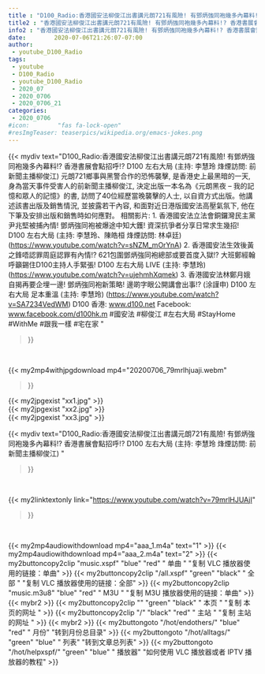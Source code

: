 ```yaml
---
title : "D100_Radio:香港國安法柳俊江出書講元朗721有風險! 有鄧炳強同袍幾多內幕料!? 香港書展會點招呼!?  D100 左右大局 (主持: 李慧玲  烽煙訪問: 前新聞主播柳俊江) "
title2 : "香港國安法柳俊江出書講元朗721有風險! 有鄧炳強同袍幾多內幕料!? 香港書展會點招呼!?  D100 左右大局 (主持: 李慧玲  烽煙訪問: 前新聞主播柳俊江) "
info2 : "香港國安法柳俊江出書講元朗721有風險! 有鄧炳強同袍幾多內幕料!? 香港書展會點招呼!?  D100 左右大局 (主持: 李慧玲  烽煙訪問: 前新聞主播柳俊江)   元朗721鄉事與黑警合作的恐怖襲擊, 是香港史上最黑暗的一天, 身為當天事件受害人的前新聞主播柳俊江, 決定出版一本名為《元朗黑夜 – 我的記憶和眾人的記憶》的書, 訪問了40位經歷當晚襲擊的人士, 以自資方式出版。他講述該書出版及銷售情況, 並披露若干內容, 和面對近日港版國安法高壓氣氛下, 他在下筆及安排出版和銷售時如何應對。  相關影片: 1. 香港國安法立法會銅鑼灣民主黨尹兆堅被捕內情! 鄧炳強同袍被爆途中知大鑊! 資深抗爭者分享日常求生幾招!  D100 左右大局 (主持: 李慧玲、陳皓桓  烽煙訪問: 林卓廷) (https://www.youtube.com/watch?v=sNZM_mOrYnA) 2. 香港國安法生效後黃之鋒唔認罪周庭認罪有內情!? 621包圍鄧炳強同袍總部或要首度入獄!? 大班鄭經翰呼籲錫住D100主持人手緊張!  D100 左右大局 LIVE (主持: 李慧玲) (https://www.youtube.com/watch?v=ujehmhXqmek) 3. 香港國安法林鄭月娥自揭再要企埋一邊! 鄧炳強同袍新策略! 邊啲字眼公開講會出事!? (涂謹申) D100 左右大局 足本重溫 (主持: 李慧玲) (https://www.youtube.com/watch?v=SA7234VedWM)  D100 香港: www.d100.net Facebook: www.facebook.com/d100hk.m  #國安法 #柳俊江 #左右大局 #StayHome #WithMe #跟我一樣 #宅在家 "
date:        2020-07-06T21:26:07-07:00
author:
 - youtube_D100_Radio
tags:
 - youtube
 - D100_Radio
 - youtube_D100_Radio
 - 2020_07
 - 2020_0706
 - 2020_0706_21
categories:
 - 2020_0706
#icon:        "fas fa-lock-open"
#resImgTeaser: teaserpics/wikipedia.org/emacs-jokes.png
---
```


{{< mydiv text="D100_Radio:香港國安法柳俊江出書講元朗721有風險! 有鄧炳強同袍幾多內幕料!? 香港書展會點招呼!?  D100 左右大局 (主持: 李慧玲  烽煙訪問: 前新聞主播柳俊江)   元朗721鄉事與黑警合作的恐怖襲擊, 是香港史上最黑暗的一天, 身為當天事件受害人的前新聞主播柳俊江, 決定出版一本名為《元朗黑夜 – 我的記憶和眾人的記憶》的書, 訪問了40位經歷當晚襲擊的人士, 以自資方式出版。他講述該書出版及銷售情況, 並披露若干內容, 和面對近日港版國安法高壓氣氛下, 他在下筆及安排出版和銷售時如何應對。  相關影片: 1. 香港國安法立法會銅鑼灣民主黨尹兆堅被捕內情! 鄧炳強同袍被爆途中知大鑊! 資深抗爭者分享日常求生幾招!  D100 左右大局 (主持: 李慧玲、陳皓桓  烽煙訪問: 林卓廷) (https://www.youtube.com/watch?v=sNZM_mOrYnA) 2. 香港國安法生效後黃之鋒唔認罪周庭認罪有內情!? 621包圍鄧炳強同袍總部或要首度入獄!? 大班鄭經翰呼籲錫住D100主持人手緊張!  D100 左右大局 LIVE (主持: 李慧玲) (https://www.youtube.com/watch?v=ujehmhXqmek) 3. 香港國安法林鄭月娥自揭再要企埋一邊! 鄧炳強同袍新策略! 邊啲字眼公開講會出事!? (涂謹申) D100 左右大局 足本重溫 (主持: 李慧玲) (https://www.youtube.com/watch?v=SA7234VedWM)  D100 香港: www.d100.net Facebook: www.facebook.com/d100hk.m  #國安法 #柳俊江 #左右大局 #StayHome #WithMe #跟我一樣 #宅在家 "
>}}
<br>


{{< my2mp4withjpgdownload mp4="20200706_79mrlhjuaji.webm"
>}}

{{< my2jpgexist "xx1.jpg" >}}<br>
{{< my2jpgexist "xx2.jpg" >}}<br>
{{< my2jpgexist "xx3.jpg" >}}<br>



{{< mydiv text="D100_Radio:香港國安法柳俊江出書講元朗721有風險! 有鄧炳強同袍幾多內幕料!? 香港書展會點招呼!?  D100 左右大局 (主持: 李慧玲  烽煙訪問: 前新聞主播柳俊江) "
>}}
<br>

{{< my2linktextonly link="https://www.youtube.com/watch?v=79mrlHJUAjI"
>}}


<br>

{{< my2mp4audiowithdownload mp4="aaa_1.m4a"    text="1" >}}
{{< my2mp4audiowithdownload mp4="aaa_2.m4a"    text="2" >}}
{{< my2buttoncopy2clip "music.xspf"        "blue"   "red"    " 单曲 "  "复制 VLC 播放器使用的链接：单曲" >}} {{< my2buttoncopy2clip "/all.xspf"         "green"  "black"  " 全部 "  "复制 VLC 播放器使用的链接：全部" >}} {{< my2buttoncopy2clip "music.m3u8"        "blue"   "red"    " M3U  "    "复制 M3U 播放器使用的链接：单曲" >}} {{< mybr2 >}} {{< my2buttoncopy2clip ""                  "green"  "black"  " 本页 "    "复制 本页的网址 " >}} {{< my2buttoncopy2clip "/"                 "black"  "red"    " 主站 "    "复制 主站的网址 " >}} {{< mybr2 >}} {{< my2buttongoto      "/hot/endothers/"   "blue"   "red"    " 月份"   "转到月份总目录" >}} {{< my2buttongoto      "/hot/alltags/"     "green"  "blue"   " 列表"   "转到文章总列表" >}} {{< my2buttongoto      "/hot/helpxspf/"    "green"  "blue"   " 播放器" "如何使用 VLC 播放器或者 IPTV 播放器的教程" >}} 
